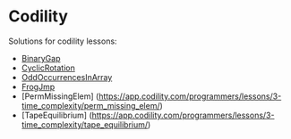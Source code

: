 # Codility

Solutions for codility lessons:

* [BinaryGap](https://app.codility.com/programmers/lessons/1-iterations/binary_gap/)
* [CyclicRotation](https://app.codility.com/programmers/lessons/2-arrays/cyclic_rotation/)
* [OddOccurrencesInArray](https://app.codility.com/programmers/lessons/2-arrays/odd_occurrences_in_array/)
* [FrogJmp](https://app.codility.com/programmers/lessons/3-time_complexity/frog_jmp/)
* [PermMissingElem] (https://app.codility.com/programmers/lessons/3-time_complexity/perm_missing_elem/)
* [TapeEquilibrium] (https://app.codility.com/programmers/lessons/3-time_complexity/tape_equilibrium/)
